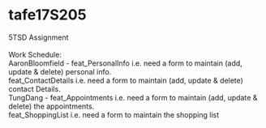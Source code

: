 # tafe17S205
5TSD Assignment <br />
<br />
Work Schedule: <br />
AaronBloomfield - feat_PersonalInfo		 i.e. need a form to maintain (add, update & delete) personal info.	<br />
feat_ContactDetails	 i.e. need a form to maintain (add, update & delete) contact Details. <br />
TungDang - feat_Appointments		 i.e. need a form to maintain (add, update & delete) the appointments. <br />
feat_ShoppingList    i.e. need a form to maintain the shopping list <br />

